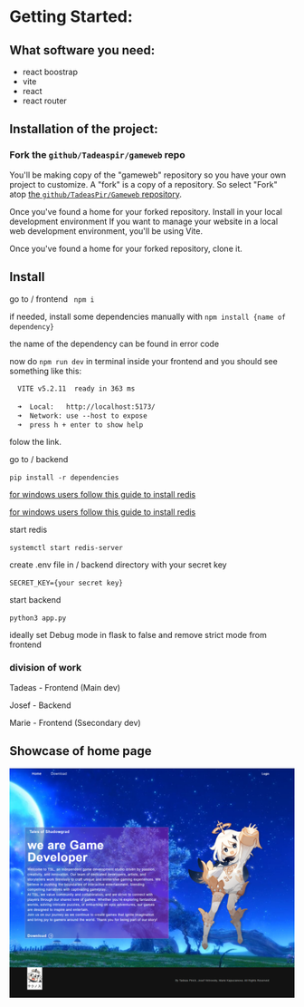 





# Getting Started:

## What software you need:
- react boostrap
- vite
- react
- react router
  

## Installation of the project:
### Fork the `github/Tadeaspir/gameweb` repo

You'll be making copy of the "gameweb" repository so you have your own project to customize. A "fork" is a copy of a repository. So select "Fork" atop [the `github/TadeasPir/Gameweb` repository](https://github.com/TadeasPir/Gameweb).

Once you've found a home for your forked repository.
Install in your local development environment
If you want to manage your website in a local web development environment, you'll be using Vite.

Once you've found a home for your forked repository, clone it.

## Install

go to / frontend
`` npm i``

if needed, install some dependencies manually with `` npm install {name of dependency} ``

the name of the dependency can be found in error code

now do ``npm run dev`` in terminal inside your frontend and you should see something like this:
```
  VITE v5.2.11  ready in 363 ms

  ➜  Local:   http://localhost:5173/
  ➜  Network: use --host to expose
  ➜  press h + enter to show help

```

folow the link.

go to / backend

`` pip install -r dependencies ``

[for windows users follow this guide to install redis](https://www.microsoft.com/store/productId/9NRWMJP3717K?ocid=pdpshare)


[for windows users follow this guide to install redis](https://redis.io/docs/latest/operate/oss_and_stack/install/install-redis/install-redis-on-windows/)

start redis

`` systemctl start redis-server ``

create .env file in / backend directory with your secret key

`` SECRET_KEY={your secret key} ``

start backend

`` python3 app.py ``

ideally set Debug mode in flask to false and remove strict mode from frontend
### division of work

Tadeas - Frontend (Main dev)

Josef - Backend

Marie - Frontend (Ssecondary dev)



## Showcase of home page 
![image](https://github.com/TadeasPir/Gameweb/blob/main/image.png)
